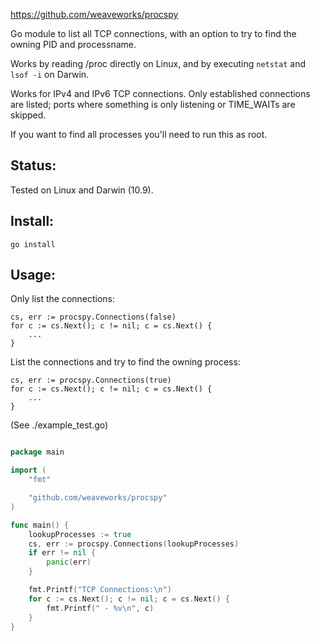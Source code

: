 https://github.com/weaveworks/procspy

Go module to list all TCP connections, with an option to try to find the owning PID and processname.

Works by reading /proc directly on Linux, and by executing `netstat` and `lsof -i` on Darwin.

Works for IPv4 and IPv6 TCP connections. Only established connections are listed; ports where something is only listening or TIME_WAITs are skipped.

If you want to find all processes you'll need to run this as root.

Status:
-------

Tested on Linux and Darwin (10.9).

Install:
--------

`go install`

Usage:
------

Only list the connections:

```
cs, err := procspy.Connections(false)
for c := cs.Next(); c != nil; c = cs.Next() {
    ...
}
```

List the connections and try to find the owning process:

```
cs, err := procspy.Connections(true)
for c := cs.Next(); c != nil; c = cs.Next() {
    ...
}
```

(See ./example\_test.go)

``` go

package main

import (
	"fmt"

	"github.com/weaveworks/procspy"
)

func main() {
	lookupProcesses := true
	cs, err := procspy.Connections(lookupProcesses)
	if err != nil {
		panic(err)
	}

	fmt.Printf("TCP Connections:\n")
	for c := cs.Next(); c != nil; c = cs.Next() {
		fmt.Printf(" - %v\n", c)
	}
}
```
